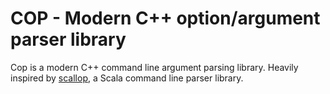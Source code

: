 COP - Modern C++ option/argument parser library
===============================================

Cop is a modern C++ command line argument parsing library.
Heavily inspired by [scallop](https://github.com/scallop/scallop), a Scala
command line parser library.


